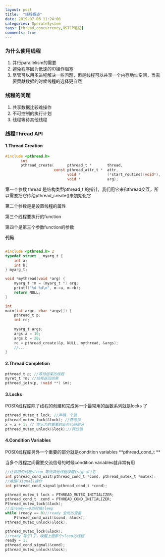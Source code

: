 ```yaml
---
layout: post
title:  "线程概述"
date: 2019-07-06 11:24:00
categories: OperateSystem
tags: [thread,concurrency,OSTEP笔记]
comments: true
---
```

### 为什么使用线程   
1. 并行parallelism的需要
2. 避免程序因为低速的IO操作阻塞
3. 尽管可以用多进程解决一些问题，但是线程可以共享一个内存地址空间，当需要贡献数据的时候线程的选择更自然  
### 线程的问题  
1. 共享数据比较难操作
2. 不可控制的执行计划
3. 线程等待其他线程 
### 线程Thread API
#### 1.Thread Creation

```c
#include <pthread.h>
       int
       pthread_create(      pthread_t *       thread,
                      const pthread_attr_t *  attr,
                            void *            (*start_routine)(void*),
                            void *            arg);
```
第一个参数 thread 是结构类型pthread_t 的指针，我们用它来和thread交互，所以需要把它传给pthread_create()来初始化它

第二个参数是是设置线程的属性

第三个线程要执行的function

第四个是第三个参数function的参数

**代码**

```c

#include <pthread.h> 2
typedef struct __myarg_t {
	int a;
	int b;
} myarg_t;

void *mythread(void *arg) {
	myarg_t *m = (myarg_t *) arg;
	printf("%d %d\n", m->a, m->b);
	return NULL;
}

int
main(int argc, char *argv[]) {
	pthread_t p;
	int rc;
	
	myarg_t args;
	args.a = 10;
	args.b = 20;
	rc = pthread_create(&p, NULL, mythread, &args);
	//...
}
```
#### 2.Thread Completion

```c
pthread_t p; //等待结束的线程
myret_t *m; //线程返回结果
pthread_join(p, (void **) &m);
```

#### 3.Locks

POSIX线程库除了线程的创建和完成另一个最常用的函数系列就是locks 了

```c
pthread_mutex_t lock; //声明一个锁
pthread_mutex_lock(&lock); //获得锁
x = x + 1; // 你认为的重要的业务代码部分
pthread_mutex_unlock(&lock);//释放锁
```

#### 4.Condition Variables

POSIX线程库另外一个重要的部分就是condition variables   **pthread_cond_t **

当多个线程之间需要交流信号的时候condition variables就非常有用

```c
//让调用的线程sleep 等待其他线程唤醒(signal)它
int pthread_cond_wait(pthread_cond_t *cond, pthread_mutex_t *mutex);
//唤醒(signal)操作
int pthread_cond_signal(pthread_cond_t *cond);
```

```c
pthread_mutex_t lock = PTHREAD_MUTEX_INITIALIZER;
pthread_cond_t  cond = PTHREAD_COND_INITIALIZER;
Pthread_mutex_lock(&lock);
//当ready==0的时候sleep
while (ready == 0)//ready 全局的变量
    Pthread_cond_wait(&cond, &lock);
Pthread_mutex_unlock(&lock);
```

```c
pthread_mutex_lock(&lock);
//ready 等于1了，唤醒上面那个sleep的线程
ready = 1;
pthread_cond_signal(&cond);
pthread_mutex_unlock(&lock);
```

